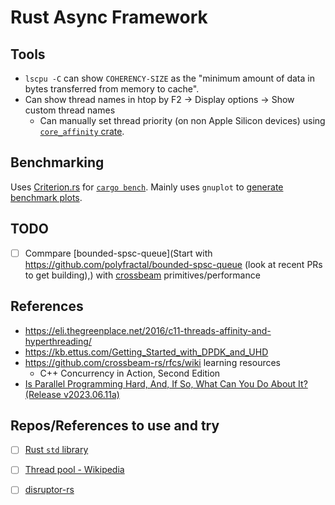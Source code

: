 # Rust Async Framework

## Tools

* `lscpu -C` can show `COHERENCY-SIZE` as the "minimum amount of data in bytes transferred from memory to cache".
* Can show thread names in htop by F2 → Display options → Show custom thread names
  + Can manually set thread priority (on non Apple Silicon devices) using [`core_affinity` crate](https://docs.rs/core_affinity/latest/core_affinity/).

## Benchmarking

Uses [Criterion.rs](https://bheisler.github.io/criterion.rs/book/criterion_rs.html) for [`cargo bench`](https://doc.rust-lang.org/cargo/commands/cargo-bench.html). Mainly uses `gnuplot` to [generate benchmark plots](https://bheisler.github.io/criterion.rs/book/user_guide/plots_and_graphs.html).

## TODO

- [ ] Commpare [bounded-spsc-queue](Start with https://github.com/polyfractal/bounded-spsc-queue (look at recent PRs to get building),) with [crossbeam](https://github.com/crossbeam-rs/crossbeam) primitives/performance

## References

* https://eli.thegreenplace.net/2016/c11-threads-affinity-and-hyperthreading/
* https://kb.ettus.com/Getting_Started_with_DPDK_and_UHD
* https://github.com/crossbeam-rs/rfcs/wiki learning resources
  + C++ Concurrency in Action, Second Edition
* [Is Parallel Programming Hard, And, If So, What Can You Do About It? (Release v2023.06.11a)](https://arxiv.org/abs/1701.00854)

## Repos/References to use and try

- [ ] [Rust `std` library](https://doc.rust-lang.org/std/index.html)
- [ ] [Thread pool - Wikipedia](https://en.wikipedia.org/wiki/Thread_pool)
- [ ] [disruptor-rs](https://github.com/nicholassm/disruptor-rs)

